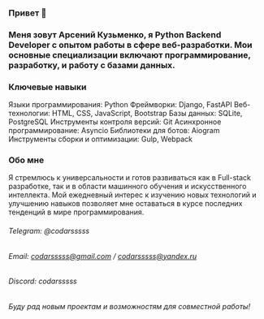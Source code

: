 ### Привет 👋

<!--
**codarsssss/codarsssss** is a ✨ _special_ ✨ repository because its `README.md` (this file) appears on your GitHub profile.

Here are some ideas to get you started:

- 🔭 I’m currently working on ...
- 🌱 I’m currently learning ...
- 👯 I’m looking to collaborate on ...
- 🤔 I’m looking for help with ...
- 💬 Ask me about ...
- 📫 How to reach me: ...
- 😄 Pronouns: ...
- ⚡ Fun fact: ...
-->

### Меня зовут Арсений Кузьменко, я Python Backend Developer с опытом работы в сфере веб-разработки. Мои основные специализации включают программирование, разработку, и работу с базами данных.

### Ключевые навыки
Языки программирования: Python
Фреймворки: Django, FastAPI
Веб-технологии: HTML, CSS, JavaScript, Bootstrap
Базы данных: SQLite, PostgreSQL
Инструменты контроля версий: Git
Асинхронное программирование: Asyncio
Библиотеки для ботов: Aiogram
Инструменты сборки и оптимизации: Gulp, Webpack

### Обо мне
Я стремлюсь к универсальности и готов развиваться как в Full-stack разработке, так и в области машинного обучения и искусственного интеллекта. Мой ежедневный интерес к изучению новых технологий и улучшению навыков позволяет мне оставаться в курсе последних тенденций в мире программирования.

###### Telegram: @codarsssss
###### Email: codarsssss@gmail.com / codarsssss@yandex.ru
###### Discord: codarsssss
###### Буду рад новым проектам и возможностям для совместной работы!
